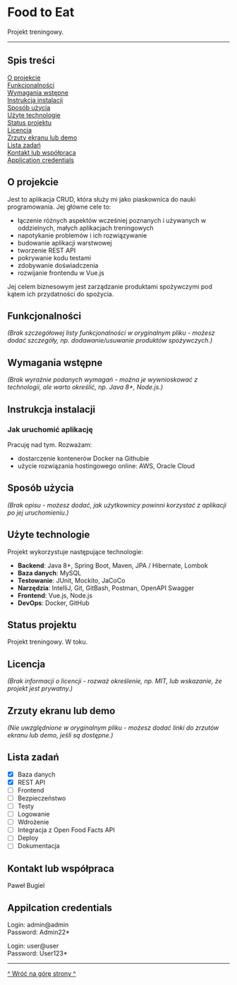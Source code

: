 
# Food to Eat

Projekt treningowy.

---

## Spis treści
[O projekcie](#o-projekcie)  
[Funkcjonalności](#funkcjonalności)  
[Wymagania wstępne](#wymagania-wstępne)  
[Instrukcja instalacji](#instrukcja-instalacji)  
[Sposób użycia](#sposób-użycia)  
[Użyte technologie](#użyte-technologie)  
[Status projektu](#status-projektu)  
[Licencja](#licencja)  
[Zrzuty ekranu lub demo](#zrzuty-ekranu-lub-demo)  
[Lista zadań](#lista-zadań)  
[Kontakt lub współpraca](#kontakt-lub-współpraca)  
[Application credentials](#appilcation-credentials)

## O projekcie
Jest to aplikacja CRUD, która służy mi jako piaskownica do nauki programowania. Jej główne cele to:
- łączenie różnych aspektów wcześniej poznanych i używanych w oddzielnych, małych aplikacjach treningowych
- napotykanie problemów i ich rozwiązywanie
- budowanie aplikacji warstwowej
- tworzenie REST API
- pokrywanie kodu testami
- zdobywanie doświadczenia
- rozwijanie frontendu w Vue.js

Jej celem biznesowym jest zarządzanie produktami spożywczymi pod kątem ich przydatności do spożycia.

## Funkcjonalności
*(Brak szczegółowej listy funkcjonalności w oryginalnym pliku - możesz dodać szczegóły, np. dodawanie/usuwanie produktów spożywczych.)*

## Wymagania wstępne
*(Brak wyraźnie podanych wymagań - można je wywnioskować z technologii, ale warto określić, np. Java 8+, Node.js.)*

## Instrukcja instalacji
### Jak uruchomić aplikację
Pracuję nad tym. Rozważam:
- dostarczenie kontenerów Docker na Githubie
- użycie rozwiązania hostingowego online: AWS, Oracle Cloud

## Sposób użycia
*(Brak opisu - możesz dodać, jak użytkownicy powinni korzystać z aplikacji po jej uruchomieniu.)*

## Użyte technologie
Projekt wykorzystuje następujące technologie:
- **Backend**: Java 8+, Spring Boot, Maven, JPA / Hibernate, Lombok
- **Baza danych**: MySQL
- **Testowanie**: JUnit, Mockito, JaCoCo
- **Narzędzia**: IntelliJ, Git, GitBash, Postman, OpenAPI Swagger
- **Frontend**: Vue.js, Node.js
- **DevOps**: Docker, GitHub

## Status projektu
Projekt treningowy. W toku.

## Licencja
*(Brak informacji o licencji - rozważ określenie, np. MIT, lub wskazanie, że projekt jest prywatny.)*

## Zrzuty ekranu lub demo
*(Nie uwzględnione w oryginalnym pliku - możesz dodać linki do zrzutów ekranu lub demo, jeśli są dostępne.)*

## Lista zadań
- [x] Baza danych
- [x] REST API
- [ ] Frontend
- [ ] Bezpieczeństwo
- [ ] Testy
- [ ] Logowanie
- [ ] Wdrożenie
- [ ] Integracja z Open Food Facts API
- [ ] Deploy
- [ ] Dokumentacja

## Kontakt lub współpraca
Paweł Bugiel

## Appilcation credentials
Login: admin@admin  
Password: Admin22*

Login: user@user  
Password: User123*

---

<a href="#top-of-this-page">^ Wróć na górę strony ^</a>
